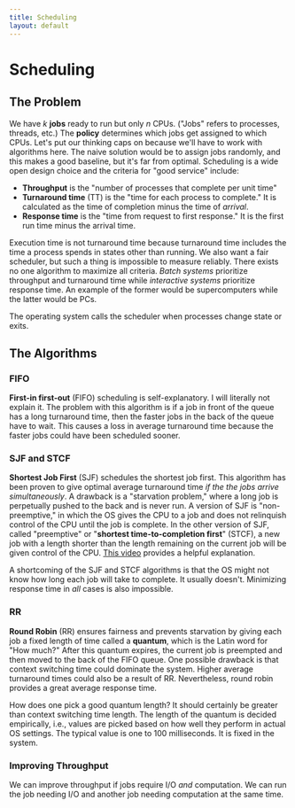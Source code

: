 ```yaml
---
title: Scheduling
layout: default
---
```


# Scheduling

## The Problem

We have *k* **jobs** ready to run but only *n* CPUs. ("Jobs" refers to processes, threads, etc.) The **policy** determines which jobs get assigned to which CPUs. Let's put our thinking caps on because we'll have to work with algorithms here. The naive solution would be to assign jobs randomly, and this makes a good baseline, but it's far from optimal. Scheduling is a wide open design choice and the criteria for "good service" include:

- **Throughput** is the "number of processes that complete per unit time"
- **Turnaround time** (TT) is the "time for each process to complete." It is calculated as the time of completion minus the time of *arrival*.
- **Response time** is the "time from request to first response." It is the first run time minus the arrival time.

Execution time is not turnaround time because turnaround time includes the time a process spends in states other than running. We also want a fair scheduler, but such a thing is impossible to measure reliably. There exists no one algorithm to maximize all criteria. *Batch systems* prioritize throughput and turnaround time while *interactive systems* prioritize response time. An example of the former would be supercomputers while the latter would be PCs.

The operating system calls the scheduler when processes change state or exits.

## The Algorithms

### FIFO

**First-in first-out** (FIFO) scheduling is self-explanatory. I will literally not explain it. The problem with this algorithm is if a job in front of the queue has a long turnaround time, then the faster jobs in the back of the queue have to wait. This causes a loss in average turnaround time because the faster jobs could have been scheduled sooner.

### SJF and STCF

**Shortest Job First** (SJF) schedules the shortest job first. This algorithm has been proven to give optimal average turnaround time *if the the jobs arrive simultaneously*. A drawback is a "starvation problem," where a long job is perpetually pushed to the back and is never run. A version of SJF is "non-preemptive," in which the OS gives the CPU to a job and does not relinquish control of the CPU until the job is complete. In the other version of SJF, called "preemptive" or "**shortest time-to-completion first**" (STCF), a new job with a length shorter than the length remaining on the current job will be given control of the CPU. [This video](https://www.youtube.com/watch?v=lnE7Pr99dfo) provides a helpful explanation.

A shortcoming of the SJF and STCF algorithms is that the OS might not know how long each job will take to complete. It usually doesn't. Minimizing response time in *all* cases is also impossible.

### RR

**Round Robin** (RR) ensures fairness and prevents starvation by giving each job a fixed length of time called a **quantum**, which is the Latin word for "How much?" After this quantum expires, the current job is preempted and then moved to the back of the FIFO queue. One possible drawback is that context switching time could dominate the system. Higher average turnaround times could also be a result of RR. Nevertheless, round robin provides a great average response time.

How does one pick a good quantum length? It should certainly be greater than context switching time length. The length of the quantum is decided empirically, i.e., values are picked based on how well they perform in actual OS settings. The typical value is one to 100 milliseconds. It is fixed in the system.

### Improving Throughput

We can improve throughput if jobs require I/O *and* computation. We can run the job needing I/O and another job needing computation at the same time.
